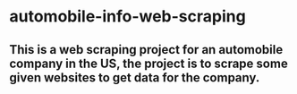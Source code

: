 # automobile-info-web-scraping

## This is a web scraping project for an automobile company in the US, the project is to scrape some given websites to get data for the company.
